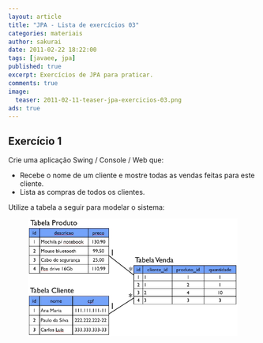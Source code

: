 ```yaml
---
layout: article
title: "JPA - Lista de exercícios 03"
categories: materiais
author: sakurai
date: 2011-02-22 18:22:00
tags: [javaee, jpa]
published: true
excerpt: Exercícios de JPA para praticar.
comments: true
image:
  teaser: 2011-02-11-teaser-jpa-exercicios-03.png
ads: true
---
```


## Exercício 1

Crie uma aplicação Swing / Console / Web que:
* Recebe o nome de um cliente e mostre todas as vendas feitas para este cliente.
* Lista as compras de todos os clientes.

Utilize a tabela a seguir para modelar o sistema:

<figure>
    <a href="/images/2011-02-11-jpa-exercicios-03-01.png"><img src="/images/2011-02-11-jpa-exercicios-03-01.png" alt="Modelagem venda de produtos."></a>
</figure>
